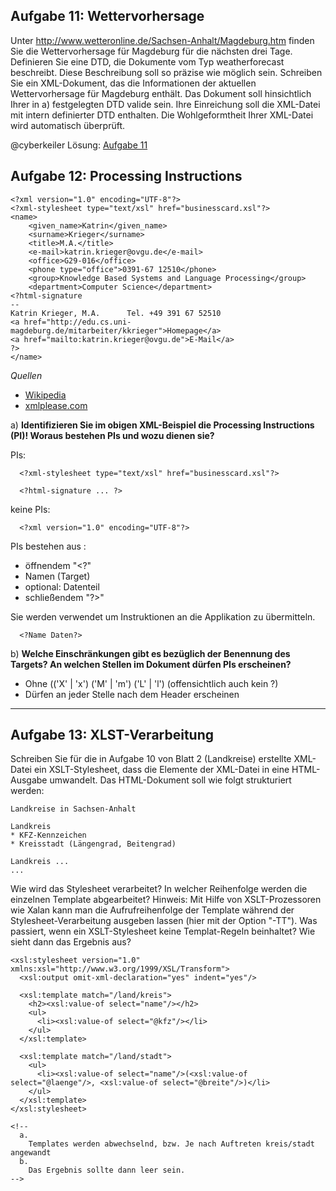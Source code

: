 ## Aufgabe 11: Wettervorhersage
Unter http://www.wetteronline.de/Sachsen-Anhalt/Magdeburg.htm finden Sie die Wettervorhersage für Magdeburg für die nächsten drei Tage.
Definieren Sie eine DTD, die Dokumente vom Typ weatherforecast beschreibt. Diese Beschreibung soll so präzise wie möglich sein.
Schreiben Sie ein XML-Dokument, das die Informationen der aktuellen Wettervorhersage für Magdeburg enthält. Das Dokument soll hinsichtlich Ihrer in a) festgelegten DTD valide sein.
Ihre Einreichung soll die XML-Datei mit intern definierter DTD enthalten. Die Wohlgeformtheit Ihrer XML-Datei wird automatisch überprüft.

@cyberkeiler Lösung:
[Aufgabe 11](Aufgabe11.xml)

## Aufgabe 12: Processing Instructions

```
<?xml version="1.0" encoding="UTF-8"?>
<?xml-stylesheet type="text/xsl" href="businesscard.xsl"?>
<name>
	<given_name>Katrin</given_name>
	<surname>Krieger</surname>
	<title>M.A.</title>
	<e-mail>katrin.krieger@ovgu.de</e-mail>
	<office>G29-016</office>
	<phone type="office">0391-67 12510</phone>
	<group>Knowledge Based Systems and Language Processing</group>
	<department>Computer Science</department>
<?html-signature
--
Katrin Krieger, M.A.      Tel. +49 391 67 52510
<a href="http://edu.cs.uni-magdeburg.de/mitarbeiter/kkrieger">Homepage</a>
<a href="mailto:katrin.krieger@ovgu.de">E-Mail</a>
?>
</name>
```

*Quellen*
* [Wikipedia](https://de.wikipedia.org/wiki/Verarbeitungsanweisung)
* [xmlplease.com](http://www.xmlplease.com/xml/xmlname/pi)

a) **Identifizieren Sie im obigen XML-Beispiel die Processing Instructions (PI)! Woraus bestehen PIs und wozu dienen sie?**

PIs:
```
  <?xml-stylesheet type="text/xsl" href="businesscard.xsl"?>
```

```
  <?html-signature ... ?>
```

keine PIs:

```
  <?xml version="1.0" encoding="UTF-8"?>
```

PIs bestehen aus :
 * öffnendem "<?"
 * Namen (Target)
 * optional: Datenteil
 * schließendem "?>"

 Sie werden verwendet um Instruktionen an die Applikation zu übermitteln.

```
  <?Name Daten?>
```

b) **Welche Einschränkungen gibt es bezüglich der Benennung des Targets? An welchen Stellen im Dokument dürfen PIs erscheinen?**

 * Ohne (('X' | 'x') ('M' | 'm') ('L' | 'l') (offensichtlich auch kein ?)
 * Dürfen an jeder Stelle nach dem Header erscheinen

---
## Aufgabe 13: XLST-Verarbeitung
Schreiben Sie für die in Aufgabe 10 von Blatt 2 (Landkreise) erstellte XML-Datei ein XSLT-Stylesheet, dass die Elemente der XML-Datei in eine HTML-Ausgabe umwandelt. Das HTML-Dokument soll wie folgt strukturiert werden:


	Landkreise in Sachsen-Anhalt

	Landkreis
	* KFZ-Kennzeichen
	* Kreisstadt (Längengrad, Beitengrad)

	Landkreis ...
	...

Wie wird das Stylesheet verarbeitet? In welcher Reihenfolge werden die einzelnen Template abgearbeitet?
Hinweis: Mit Hilfe von XSLT-Prozessoren wie Xalan kann man die Aufrufreihenfolge der Template während der Stylesheet-Verarbeitung ausgeben lassen (hier mit der Option "-TT").
Was passiert, wenn ein XSLT-Stylesheet keine Templat-Regeln beinhaltet? Wie sieht dann das Ergebnis aus?


	<xsl:stylesheet version="1.0"
	xmlns:xsl="http://www.w3.org/1999/XSL/Transform">
	  <xsl:output omit-xml-declaration="yes" indent="yes"/>

	  <xsl:template match="/land/kreis">
	    <h2><xsl:value-of select="name"/></h2>
	    <ul>
	      <li><xsl:value-of select="@kfz"/></li>
	    </ul>
	  </xsl:template>

	  <xsl:template match="/land/stadt">
	    <ul>
	      <li><xsl:value-of select="name"/>(<xsl:value-of
	select="@laenge"/>, <xsl:value-of select="@breite"/>)</li>
	    </ul>
	  </xsl:template>
	</xsl:stylesheet>

	<!--
	  a.
	    Templates werden abwechselnd, bzw. Je nach Auftreten kreis/stadt
	angewandt
	  b.
	    Das Ergebnis sollte dann leer sein.
	-->
